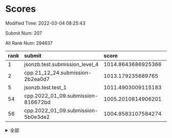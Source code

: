 # Scores

Modified Time: 2022-03-04 08:25:43

Submit Num: 207

All Rank Num: 294637

| rank |               submit               |       score        |       sigma        | pk_num |
| :--- | :--------------------------------- | :----------------- | :----------------- | :----- |
| 1    | jsonzb.test.submission_level_4     | 1014.8643686925366 | 0.8281129712958418 | 5694   |
| 2    | cpp.21_12_24.submission-2b2ea0d7   | 1013.179235689765  | 0.8058362410593427 | 5699   |
| 5    | jsonzb.test.test_1                 | 1011.4903009115183 | 0.775024827088089  | 5688   |
| 54   | cpp.2022_01_09.submission-816672bd | 1005.2010814906201 | 0.7099578161799962 | 5695   |
| 56   | cpp.2022_01_09.submission-5b0e3de2 | 1004.9583107584274 | 0.7233154266979427 | 5690   |


<details>
<summary>全部</summary>

| rank |                 submit                 |       score        |       sigma        | pk_num |
| :--- | :------------------------------------- | :----------------- | :----------------- | :----- |
| 1    | jsonzb.test.submission_level_4         | 1014.8643686925366 | 0.8281129712958418 | 5694   |
| 2    | cpp.21_12_24.submission-2b2ea0d7       | 1013.179235689765  | 0.8058362410593427 | 5699   |
| 3    | gobigger.level_3.submission_level_3_38 | 1011.8466504677026 | 0.7503700877274562 | 5692   |
| 4    | gobigger.level_3.submission_level_3_49 | 1011.5981608602062 | 0.7860872213558946 | 5687   |
| 5    | jsonzb.test.test_1                     | 1011.4903009115183 | 0.775024827088089  | 5688   |
| 6    | gobigger.level_3.submission_level_3_30 | 1011.2466086126573 | 0.7577088461724506 | 5697   |
| 7    | gobigger.level_3.submission_level_3_26 | 1011.1064554498021 | 0.8015059502280422 | 5694   |
| 8    | gobigger.level_3.submission_level_3_15 | 1011.1052507987424 | 0.7526938680288964 | 5698   |
| 9    | gobigger.level_3.submission_level_3_31 | 1010.9848604510687 | 0.7758246247861705 | 5695   |
| 10   | gobigger.level_3.submission_level_3_10 | 1010.9494478777117 | 0.7833434298511812 | 5692   |
| 11   | gobigger.level_3.submission_level_3_29 | 1010.8595526631852 | 0.7902006573159134 | 5699   |
| 12   | gobigger.level_3.submission_level_3_37 | 1010.8494006138757 | 0.7456278777253115 | 5686   |
| 13   | gobigger.level_3.submission_level_3_46 | 1010.8293220620982 | 0.7809542845834935 | 5692   |
| 14   | gobigger.level_3.submission_level_3_0  | 1010.8231242956425 | 0.7840597146054671 | 5694   |
| 15   | gobigger.level_3.submission_level_3_27 | 1010.8206781379959 | 0.7726382143464052 | 5702   |
| 16   | gobigger.level_3.submission_level_3_1  | 1010.785582367712  | 0.779264290149486  | 5685   |
| 17   | gobigger.level_3.submission_level_3_14 | 1010.7139687289956 | 0.7799178979008734 | 5693   |
| 18   | gobigger.level_3.submission_level_3_12 | 1010.593153481109  | 0.7641519067427743 | 5692   |
| 19   | gobigger.level_3.submission_level_3_35 | 1010.5247734867595 | 0.7993691227390934 | 5691   |
| 20   | gobigger.level_3.submission_level_3_7  | 1010.4989820828475 | 0.7728304129213831 | 5693   |
| 21   | gobigger.level_3.submission_level_3_4  | 1010.4820229403359 | 0.7680742791472296 | 5695   |
| 22   | gobigger.level_3.submission_level_3_44 | 1010.4304702516408 | 0.7533017186463643 | 5690   |
| 23   | gobigger.level_3.submission_level_3_3  | 1010.3043316687081 | 0.7397191903486674 | 5692   |
| 24   | gobigger.level_3.submission_level_3_8  | 1010.1900911414741 | 0.7600283373211565 | 5694   |
| 25   | gobigger.level_3.submission_level_3_2  | 1010.1818044652686 | 0.7630160231303077 | 5692   |
| 26   | gobigger.level_3.submission_level_3_28 | 1010.1592473358785 | 0.7572969159905092 | 5696   |
| 27   | gobigger.level_3.submission_level_3_40 | 1010.1046311148418 | 0.7694736197807537 | 5689   |
| 28   | gobigger.level_3.submission_level_3_32 | 1010.09472413562   | 0.756616417950882  | 5691   |
| 29   | gobigger.level_3.submission_level_3_41 | 1010.0615401157602 | 0.7535755386135607 | 5689   |
| 30   | gobigger.level_3.submission_level_3_42 | 1010.010880012685  | 0.7492052266733907 | 5689   |
| 31   | gobigger.level_3.submission_level_3_16 | 1009.9885012764311 | 0.7601278305767419 | 5698   |
| 32   | gobigger.level_3.submission_level_3_33 | 1009.9510251664631 | 0.7815118533455444 | 5690   |
| 33   | gobigger.level_3.submission_level_3_24 | 1009.9347092664387 | 0.7562811162554498 | 5693   |
| 34   | gobigger.level_3.submission_level_3_20 | 1009.9201646545862 | 0.7457900125804265 | 5701   |
| 35   | gobigger.level_3.submission_level_3_36 | 1009.8644538555287 | 0.7677864323150767 | 5695   |
| 36   | gobigger.level_3.submission_level_3_22 | 1009.7566815972361 | 0.7602541016136621 | 5693   |
| 37   | gobigger.level_3.submission_level_3_19 | 1009.7563270070701 | 0.7588010606812909 | 5690   |
| 38   | gobigger.level_3.submission_level_3_43 | 1009.6775816015612 | 0.751637814282748  | 5693   |
| 39   | gobigger.level_3.submission_level_3_18 | 1009.6008182104401 | 0.7522626940688907 | 5690   |
| 40   | gobigger.level_3.submission_level_3_5  | 1009.58876217867   | 0.7530873462561862 | 5696   |
| 41   | gobigger.level_3.submission_level_3_25 | 1009.5350426881222 | 0.7485637895915304 | 5691   |
| 42   | gobigger.level_3.submission_level_3_45 | 1009.5340305822577 | 0.7612472324843956 | 5695   |
| 43   | gobigger.level_3.submission_level_3_47 | 1009.5248446110071 | 0.7390238242303081 | 5698   |
| 44   | gobigger.level_3.submission_level_3_6  | 1009.5020056019013 | 0.7329458389531178 | 5692   |
| 45   | gobigger.level_3.submission_level_3_39 | 1009.4683552584154 | 0.7468970501740754 | 5694   |
| 46   | gobigger.level_3.submission_level_3_17 | 1009.4406887362792 | 0.7377347446544035 | 5695   |
| 47   | gobigger.level_3.submission_level_3_13 | 1009.3797780590089 | 0.767639677645692  | 5690   |
| 48   | gobigger.level_3.submission_level_3_21 | 1009.132957967171  | 0.7373516908423282 | 5699   |
| 49   | gobigger.level_3.submission_level_3_34 | 1009.0192522856408 | 0.7644163118136088 | 5697   |
| 50   | gobigger.level_3.submission_level_3_11 | 1008.3806617457742 | 0.7534996905929792 | 5697   |
| 51   | gobigger.level_3.submission_level_3_48 | 1007.975544606763  | 0.7423894629616308 | 5693   |
| 52   | gobigger.level_3.submission_level_3_9  | 1007.1391166221457 | 0.7614675687422917 | 5695   |
| 53   | gobigger.level_3.submission_level_3_23 | 1006.1775642688527 | 0.7261370381219528 | 5693   |
| 54   | cpp.2022_01_09.submission-816672bd     | 1005.2010814906201 | 0.7099578161799962 | 5695   |
| 55   | gobigger.level_1.submission_level_1_3  | 1005.1109273148725 | 0.7274173896443721 | 5691   |
| 56   | cpp.2022_01_09.submission-5b0e3de2     | 1004.9583107584274 | 0.7233154266979427 | 5690   |
| 57   | gobigger.level_1.submission_level_1_8  | 1004.5171349288228 | 0.7156320825796348 | 5696   |
| 58   | gobigger.level_1.submission_level_1_38 | 1004.4050387985354 | 0.7198639933816973 | 5690   |
| 59   | gobigger.level_1.submission_level_1_9  | 1004.1765329942131 | 0.7216513023338739 | 5692   |
| 60   | gobigger.level_1.submission_level_1_16 | 1004.1267145495583 | 0.7181558138143482 | 5694   |
| 61   | gobigger.level_1.submission_level_1_27 | 1004.1031285498946 | 0.7154361279456861 | 5685   |
| 62   | gobigger.level_1.submission_level_1_47 | 1004.0732173210621 | 0.7153278879165934 | 5693   |
| 63   | gobigger.level_1.submission_level_1_19 | 1003.9528122902725 | 0.7133321178491777 | 5693   |
| 64   | gobigger.level_1.submission_level_1_12 | 1003.944632826946  | 0.7321414672871389 | 5695   |
| 65   | gobigger.level_1.submission_level_1_24 | 1003.9009790299946 | 0.7139394252137214 | 5695   |
| 66   | gobigger.level_1.submission_level_1_28 | 1003.8803392691227 | 0.7045252851562998 | 5695   |
| 67   | gobigger.level_1.submission_level_1_32 | 1003.7905035442005 | 0.7142312370578874 | 5692   |
| 68   | gobigger.level_1.submission_level_1_45 | 1003.6971180884709 | 0.7182049085320013 | 5694   |
| 69   | gobigger.level_1.submission_level_1_46 | 1003.6502057468713 | 0.7166335069626395 | 5691   |
| 70   | gobigger.level_1.submission_level_1_29 | 1003.6257851970706 | 0.7323174775298922 | 5686   |
| 71   | gobigger.level_1.submission_level_1_40 | 1003.6101004667634 | 0.7315582044209298 | 5694   |
| 72   | gobigger.level_1.submission_level_1_13 | 1003.5705517394833 | 0.7239242820940334 | 5695   |
| 73   | gobigger.level_1.submission_level_1_15 | 1003.454422415724  | 0.7246504628051866 | 5693   |
| 74   | gobigger.level_1.submission_level_1_44 | 1003.4380347316045 | 0.711975634286416  | 5691   |
| 75   | gobigger.level_1.submission_level_1_11 | 1003.3721888968909 | 0.7244862401163927 | 5694   |
| 76   | gobigger.level_1.submission_level_1_6  | 1003.3675359047255 | 0.7102237618712575 | 5694   |
| 77   | gobigger.level_1.submission_level_1_22 | 1003.3486044849923 | 0.710731946331568  | 5691   |
| 78   | gobigger.level_1.submission_level_1_17 | 1003.3453722757063 | 0.7228058234980705 | 5695   |
| 79   | gobigger.level_1.submission_level_1_43 | 1003.3047199026813 | 0.7239467657208228 | 5697   |
| 80   | gobigger.level_1.submission_level_1_49 | 1003.291178626809  | 0.716247522595811  | 5693   |
| 81   | gobigger.level_1.submission_level_1_18 | 1003.2804452764142 | 0.7121405616391414 | 5699   |
| 82   | gobigger.level_1.submission_level_1_41 | 1003.2766949890729 | 0.718848160956578  | 5693   |
| 83   | gobigger.level_1.submission_level_1_21 | 1003.2519317259629 | 0.7225715573814363 | 5696   |
| 84   | gobigger.level_1.submission_level_1_37 | 1003.2267600538552 | 0.7116117266327456 | 5695   |
| 85   | gobigger.level_1.submission_level_1_1  | 1003.2253694331024 | 0.7122834613126083 | 5690   |
| 86   | gobigger.level_1.submission_level_1_39 | 1003.2093430500532 | 0.7058999079095856 | 5693   |
| 87   | gobigger.level_1.submission_level_1_34 | 1003.0373730849044 | 0.7101696248091073 | 5687   |
| 88   | gobigger.level_1.submission_level_1_0  | 1003.0353721928207 | 0.7336825953173524 | 5691   |
| 89   | gobigger.level_1.submission_level_1_4  | 1003.0256776247743 | 0.7078886153609829 | 5698   |
| 90   | gobigger.level_1.submission_level_1_5  | 1003.0077609504797 | 0.728730263414173  | 5696   |
| 91   | gobigger.level_1.submission_level_1_26 | 1002.9438307050883 | 0.7192003809213223 | 5696   |
| 92   | gobigger.level_1.submission_level_1_23 | 1002.8238319025082 | 0.715146185187207  | 5695   |
| 93   | gobigger.level_1.submission_level_1_10 | 1002.8237071039763 | 0.7195452602905972 | 5692   |
| 94   | gobigger.level_1.submission_level_1_42 | 1002.7831645237621 | 0.7182111971371608 | 5690   |
| 95   | gobigger.level_1.submission_level_1_48 | 1002.7415545598656 | 0.7068956241145605 | 5695   |
| 96   | gobigger.level_1.submission_level_1_30 | 1002.6947911216286 | 0.7077556439402813 | 5692   |
| 97   | gobigger.level_1.submission_level_1_2  | 1002.6189783100103 | 0.7168371835923338 | 5697   |
| 98   | gobigger.level_1.submission_level_1_7  | 1002.5715873689353 | 0.7053053103272244 | 5695   |
| 99   | gobigger.level_1.submission_level_1_35 | 1002.5645949734363 | 0.7026436898834719 | 5696   |
| 100  | gobigger.level_1.submission_level_1_36 | 1002.4930015812249 | 0.7113261388174471 | 5695   |
| 101  | gobigger.level_1.submission_level_1_14 | 1002.292529886045  | 0.7222412638103242 | 5692   |
| 102  | gobigger.level_1.submission_level_1_31 | 1002.2606651825181 | 0.7146259590568917 | 5686   |
| 103  | gobigger.level_1.submission_level_1_20 | 1002.2523289215411 | 0.7293864347768527 | 5696   |
| 104  | gobigger.level_1.submission_level_1_33 | 1001.9500012279889 | 0.7166620747210447 | 5693   |
| 105  | gobigger.level_1.submission_level_1_25 | 1001.1147649051269 | 0.7218937801208296 | 5692   |
| 106  | gobigger.random.submission_random_5    | 997.6251590381122  | 0.7078903854583354 | 5695   |
| 107  | gobigger.random.submission_random_35   | 997.3788171079686  | 0.7020847872670389 | 5691   |
| 108  | gobigger.random.submission_random_37   | 997.3282744061338  | 0.7246445988358076 | 5697   |
| 109  | gobigger.random.submission_random_40   | 996.9762550595873  | 0.7107048219299699 | 5696   |
| 110  | gobigger.random.submission_random_45   | 996.9455055824243  | 0.7132311127498312 | 5691   |
| 111  | gobigger.random.submission_random_26   | 996.8884637594755  | 0.710036221813646  | 5693   |
| 112  | gobigger.random.submission_random_10   | 996.7666863300877  | 0.7147083587466616 | 5695   |
| 113  | gobigger.random.submission_random_1    | 996.7435198165219  | 0.7064197688386897 | 5695   |
| 114  | gobigger.random.submission_random_34   | 996.7090611264272  | 0.7098656462029949 | 5697   |
| 115  | gobigger.random.submission_random_43   | 996.651484598527   | 0.7082905645524356 | 5687   |
| 116  | gobigger.random.submission_random_9    | 996.5776351257543  | 0.7103042840127988 | 5692   |
| 117  | gobigger.random.submission_random_33   | 996.576189101379   | 0.7043350229646157 | 5697   |
| 118  | gobigger.random.submission_random_38   | 996.3962421234462  | 0.7345554480898059 | 5688   |
| 119  | gobigger.random.submission_random_27   | 996.3184028086432  | 0.7222536909525418 | 5694   |
| 120  | gobigger.random.submission_random_25   | 996.2594275722498  | 0.7162912670539334 | 5696   |
| 121  | gobigger.random.submission_random_20   | 996.257460183196   | 0.7039508485773474 | 5695   |
| 122  | gobigger.random.submission_random_24   | 996.2236099293585  | 0.7102806383133944 | 5693   |
| 123  | gobigger.random.submission_random_6    | 996.2207866891805  | 0.7122912994356038 | 5692   |
| 124  | gobigger.random.submission_random_41   | 996.2117205489958  | 0.7049512419417411 | 5695   |
| 125  | gobigger.random.submission_random_28   | 996.1954775546976  | 0.7015854136032323 | 5694   |
| 126  | gobigger.random.submission_random_47   | 996.1610440573522  | 0.7076764456273146 | 5691   |
| 127  | gobigger.random.submission_random_16   | 996.1440492047095  | 0.6994214944429472 | 5692   |
| 128  | gobigger.random.submission_random_48   | 996.1271739178214  | 0.7149141250050994 | 5693   |
| 129  | gobigger.random.submission_random_15   | 996.1166894428616  | 0.7253574352810691 | 5695   |
| 130  | gobigger.random.submission_random_21   | 996.0416041352029  | 0.7109100088592228 | 5693   |
| 131  | gobigger.random.submission_random_32   | 996.0411360186878  | 0.6985988128728392 | 5694   |
| 132  | gobigger.random.submission_random_17   | 995.9115815638162  | 0.7090175178531235 | 5695   |
| 133  | gobigger.random.submission_random_30   | 995.896169365175   | 0.719476353513313  | 5689   |
| 134  | gobigger.random.submission_random_14   | 995.8575268760211  | 0.7019543777657343 | 5695   |
| 135  | gobigger.random.submission_random_18   | 995.8387788779783  | 0.6952979711849332 | 5692   |
| 136  | gobigger.random.submission_random_19   | 995.8328284798888  | 0.7161397933708613 | 5691   |
| 137  | gobigger.random.submission_random_8    | 995.8138595086832  | 0.7178412719525926 | 5692   |
| 138  | gobigger.random.submission_random_36   | 995.7580059496036  | 0.7038866142762243 | 5698   |
| 139  | gobigger.random.submission_random_4    | 995.7295129207137  | 0.7117794709798799 | 5697   |
| 140  | gobigger.random.submission_random_13   | 995.7062720338336  | 0.7196420439451585 | 5694   |
| 141  | gobigger.random.submission_random_42   | 995.6754692360291  | 0.715549281545944  | 5694   |
| 142  | gobigger.random.submission_random_46   | 995.5383129639193  | 0.7077601947166448 | 5692   |
| 143  | gobigger.random.submission_random_49   | 995.4356039954333  | 0.7088662906093367 | 5692   |
| 144  | gobigger.random.submission_random_22   | 995.4290890948787  | 0.7176314804630516 | 5692   |
| 145  | gobigger.random.submission_random_7    | 995.416954494769   | 0.7189060948952567 | 5695   |
| 146  | gobigger.random.submission_random_23   | 995.3941382656473  | 0.7101285995422124 | 5693   |
| 147  | gobigger.random.submission_random_44   | 995.3928499219168  | 0.7275305335645915 | 5688   |
| 148  | gobigger.random.submission_random_3    | 995.2688766280564  | 0.7206798660901271 | 5691   |
| 149  | gobigger.random.submission_random_11   | 995.2553006583826  | 0.7126421333493868 | 5692   |
| 150  | gobigger.random.submission_random_39   | 995.1942756144131  | 0.6965650945580343 | 5699   |
| 151  | gobigger.random.submission_random_31   | 995.0885340257647  | 0.7097081009676143 | 5695   |
| 152  | gobigger.random.submission_random_12   | 995.0725846532614  | 0.7167137344372264 | 5689   |
| 153  | gobigger.random.submission_random_2    | 994.9952249873552  | 0.7167561187272818 | 5694   |
| 154  | gobigger.random.submission_random_0    | 994.8511917047651  | 0.7297942039004627 | 5697   |
| 155  | gobigger.random.submission_random_29   | 994.653983800291   | 0.7231357446265105 | 5692   |
| 156  | gobigger.level_2.submission_level_2_31 | 993.9165041686151  | 0.7256528733989281 | 5697   |
| 157  | gobigger.level_2.submission_level_2_35 | 993.5177217746722  | 0.7320641934348823 | 5693   |
| 158  | gobigger.level_2.submission_level_2_28 | 993.4251923017     | 0.7291156055649461 | 5692   |
| 159  | gobigger.level_2.submission_level_2_48 | 993.3958466149448  | 0.7284428383793304 | 5692   |
| 160  | gobigger.level_2.submission_level_2_19 | 993.3821448345906  | 0.7286428508999288 | 5696   |
| 161  | gobigger.level_2.submission_level_2_21 | 993.2929708144034  | 0.7346759341520258 | 5693   |
| 162  | gobigger.level_2.submission_level_2_34 | 993.2449006557796  | 0.7665233110154008 | 5697   |
| 163  | gobigger.level_2.submission_level_2_29 | 993.2239079429673  | 0.74057114201084   | 5697   |
| 164  | gobigger.level_2.submission_level_2_11 | 993.206307024821   | 0.7509248432744932 | 5699   |
| 165  | gobigger.level_2.submission_level_2_20 | 993.1335508105141  | 0.7509670001741935 | 5691   |
| 166  | gobigger.level_2.submission_level_2_39 | 993.0214122416578  | 0.7435218661117841 | 5692   |
| 167  | gobigger.level_2.submission_level_2_7  | 992.9470341971827  | 0.7612643765638408 | 5692   |
| 168  | gobigger.level_2.submission_level_2_33 | 992.6862221823791  | 0.7433379674567568 | 5691   |
| 169  | gobigger.level_2.submission_level_2_47 | 992.6408570472503  | 0.752262749292735  | 5693   |
| 170  | gobigger.level_2.submission_level_2_17 | 992.6206675871409  | 0.7315247861696335 | 5692   |
| 171  | gobigger.level_2.submission_level_2_44 | 992.5153523078225  | 0.7494664285572935 | 5696   |
| 172  | gobigger.level_2.submission_level_2_13 | 992.4580542784179  | 0.7460020463256056 | 5697   |
| 173  | gobigger.level_2.submission_level_2_38 | 992.4432046145101  | 0.7458260147519998 | 5693   |
| 174  | gobigger.level_2.submission_level_2_40 | 992.4260363071115  | 0.7450896293532122 | 5693   |
| 175  | gobigger.level_2.submission_level_2_0  | 992.3729299848437  | 0.7390345319458047 | 5697   |
| 176  | gobigger.level_2.submission_level_2_22 | 992.3088049681432  | 0.7506429379242556 | 5687   |
| 177  | gobigger.level_2.submission_level_2_1  | 992.2852759403584  | 0.7332456817174673 | 5691   |
| 178  | gobigger.level_2.submission_level_2_12 | 992.2346796449732  | 0.7466660724528894 | 5693   |
| 179  | gobigger.level_2.submission_level_2_45 | 992.1775740277658  | 0.7425105589232237 | 5690   |
| 180  | gobigger.level_2.submission_level_2_49 | 992.1710830120716  | 0.7650911274914413 | 5698   |
| 181  | gobigger.level_2.submission_level_2_37 | 992.0907664565783  | 0.7468178858779402 | 5694   |
| 182  | gobigger.level_2.submission_level_2_24 | 992.0773317659737  | 0.7502834765959459 | 5695   |
| 183  | gobigger.level_2.submission_level_2_25 | 991.916395620188   | 0.7442885792270605 | 5695   |
| 184  | gobigger.level_2.submission_level_2_18 | 991.8618546493926  | 0.7474715799047376 | 5693   |
| 185  | gobigger.level_2.submission_level_2_9  | 991.7837123014996  | 0.7750607981341283 | 5690   |
| 186  | gobigger.level_2.submission_level_2_23 | 991.7600857206259  | 0.7446378704856604 | 5696   |
| 187  | gobigger.level_2.submission_level_2_15 | 991.7245445655265  | 0.7473349758708862 | 5691   |
| 188  | gobigger.level_2.submission_level_2_32 | 991.5376265561633  | 0.7548633012360302 | 5697   |
| 189  | gobigger.level_2.submission_level_2_16 | 991.3287746783761  | 0.7524542322868263 | 5691   |
| 190  | gobigger.level_2.submission_level_2_27 | 991.2940179336847  | 0.7326690451818866 | 5689   |
| 191  | gobigger.level_2.submission_level_2_43 | 991.2212256714495  | 0.7647914165738727 | 5693   |
| 192  | gobigger.level_2.submission_level_2_2  | 991.1560089350406  | 0.7359438361167906 | 5692   |
| 193  | gobigger.level_2.submission_level_2_4  | 991.1373457356708  | 0.7435448303352142 | 5700   |
| 194  | gobigger.level_2.submission_level_2_42 | 991.07776400262    | 0.7455785261717834 | 5696   |
| 195  | gobigger.level_2.submission_level_2_36 | 990.9718131831752  | 0.7550684402129825 | 5696   |
| 196  | gobigger.level_2.submission_level_2_41 | 990.8921229404248  | 0.7472245761957185 | 5695   |
| 197  | gobigger.level_2.submission_level_2_26 | 990.8825055492636  | 0.7725839874335021 | 5694   |
| 198  | gobigger.level_2.submission_level_2_14 | 990.849728244375   | 0.7513704695780118 | 5699   |
| 199  | gobigger.level_2.submission_level_2_3  | 990.7392410530726  | 0.7579441710711216 | 5689   |
| 200  | gobigger.level_2.submission_level_2_46 | 990.6966654695651  | 0.7761113398368628 | 5694   |
| 201  | gobigger.level_2.submission_level_2_6  | 990.6088993840448  | 0.7474866991165602 | 5693   |
| 202  | gobigger.level_2.submission_level_2_8  | 990.1490750637679  | 0.7528803825163245 | 5696   |
| 203  | gobigger.level_2.submission_level_2_30 | 989.9679315419111  | 0.7808311984293307 | 5694   |
| 204  | gobigger.level_2.submission_level_2_10 | 989.9418927497089  | 0.7688552430584971 | 5699   |
| 205  | gobigger.level_2.submission_level_2_5  | 989.422219387911   | 0.8098164365058788 | 5700   |
| 206  | gobigger.none.submission_none_0        | 978.8994402977853  | 1.221242321651554  | 5693   |
| 207  | gobigger.none.submission_none_1        | 975.5214365391989  | 1.533480946874975  | 5694   |

</details>